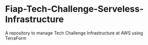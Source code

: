 # Fiap-Tech-Challenge-Serveless-Infrastructure
A repository to manage Tech Challenge Infrastructure at AWS using TerraForm
